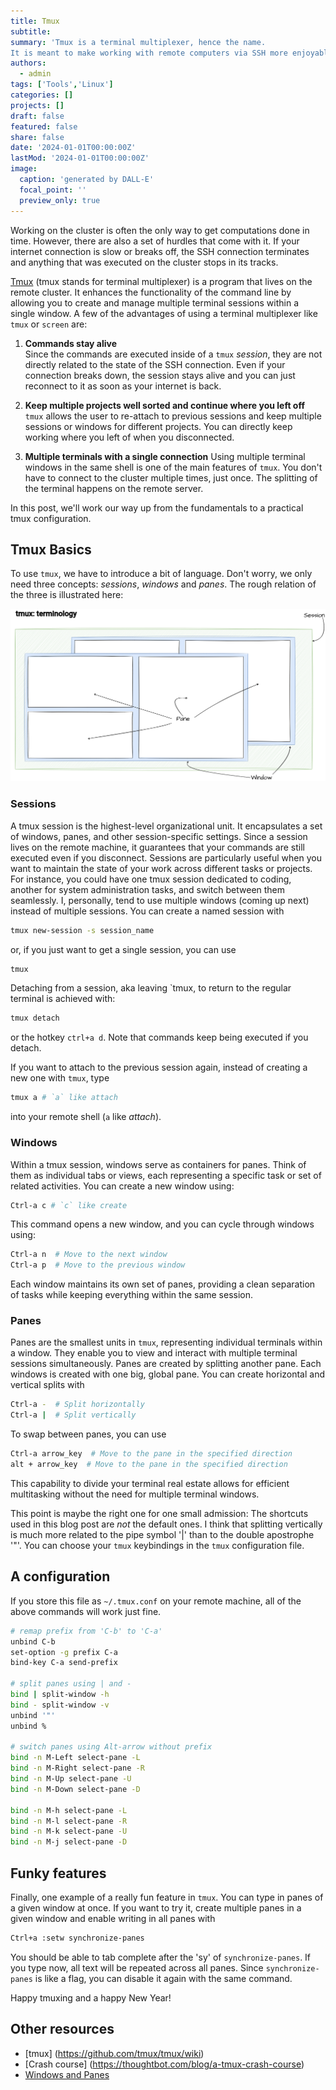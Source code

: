 ```yaml
---
title: Tmux
subtitle: 
summary: 'Tmux is a terminal multiplexer, hence the name.
It is meant to make working with remote computers via SSH more enjoyable. And it really delivers!'
authors:
  - admin
tags: ['Tools','Linux']
categories: []
projects: []
draft: false
featured: false
share: false
date: '2024-01-01T00:00:00Z'
lastMod: '2024-01-01T00:00:00Z'
image:
  caption: 'generated by DALL-E'
  focal_point: ''
  preview_only: true
---  
```

Working on the cluster is often the only way to get computations done in time.
However, there are also a set of hurdles that come with it.
If your internet connection is slow or breaks off, the SSH connection terminates and anything that was executed on the cluster stops in its tracks.

[Tmux](https://github.com/tmux/tmux) (tmux stands for terminal multiplexer) is a program that lives on the remote cluster.
It enhances the functionality of the command line by allowing you to create and manage multiple terminal sessions within a single window. 
A few of the advantages of using a terminal multiplexer like `tmux` or `screen` are:
1. **Commands stay alive**  
Since the commands are executed inside of a `tmux` *session*, they are not directly related to the state of the SSH connection.
Even if your connection breaks down, the session stays alive and you can just reconnect to it as soon as your internet is back.

2. **Keep multiple projects well sorted and continue where you left off**  
`tmux` allows the user to re-attach to previous sessions and keep multiple sessions or windows for different projects.
You can directly keep working where you left of when you disconnected.

3. **Multiple terminals with a single connection**
Using multiple terminal windows in the same shell is one of the main features of `tmux`.
You don't have to connect to the cluster multiple times, just once. The splitting of the terminal happens on the remote server.

In this post, we'll work our way up from the fundamentals to a practical tmux configuration.

## Tmux Basics
To use `tmux`, we have to introduce a bit of language.
Don't worry, we only need three concepts: *sessions*, *windows* and *panes*.
The rough relation of the three is illustrated here:

![Terminology in tmux](tmux_windows-panes.png)

### Sessions
A tmux session is the highest-level organizational unit. 
It encapsulates a set of windows, panes, and other session-specific settings. 
Since a session lives on the remote machine, it guarantees that your commands are still executed even if you disconnect.
Sessions are particularly useful when you want to maintain the state of your work across different tasks or projects. 
For instance, you could have one tmux session dedicated to coding, another for system administration tasks, and switch between them seamlessly. 
I, personally, tend to use multiple windows (coming up next) instead of multiple sessions.
You can create a named session with 
```bash
tmux new-session -s session_name
```
or, if you just want to get a single session, you can use
```bash
tmux
```

Detaching from a session, aka leaving `tmux,  to return to the regular terminal is achieved with:
```bash
tmux detach
```
or the hotkey `ctrl+a d`.
Note that commands keep being executed if you detach.

If you want to attach to the previous session again, instead of creating a new one with `tmux`, type

```bash
tmux a # `a` like attach
```
into your remote shell (`a` like *attach*).


### Windows

Within a tmux session, windows serve as containers for panes. 
Think of them as individual tabs or views, each representing a specific task or set of related activities. 
You can create a new window using:
```bash
Ctrl-a c # `c` like create
```

This command opens a new window, and you can cycle through windows using:
```bash
Ctrl-a n  # Move to the next window
Ctrl-a p  # Move to the previous window
```

Each window maintains its own set of panes, providing a clean separation of tasks while keeping everything within the same session.

### Panes
Panes are the smallest units in `tmux`, representing individual terminals within a window. 
They enable you to view and interact with multiple terminal sessions simultaneously. 
Panes are created by splitting another pane.
Each windows is created with one big, global pane.
You can create horizontal and vertical splits with
```bash
Ctrl-a -  # Split horizontally
Ctrl-a |  # Split vertically
```

To swap between panes, you can use

```bash
Ctrl-a arrow_key  # Move to the pane in the specified direction
alt + arrow_key  # Move to the pane in the specified direction
```

This capability to divide your terminal real estate allows for efficient multitasking without the need for multiple terminal windows.

This point is maybe the right one for one small admission: 
The shortcuts used in this blog post are *not* the default ones.
I think that splitting vertically is much more related to the pipe symbol '|' than to the double apostrophe '"'.
You can choose your `tmux` keybindings in the `tmux` configuration file.

## A configuration
If you store this file as `~/.tmux.conf` on your remote machine, all of the above commands will work just fine.

```bash {linenos=true}
# remap prefix from 'C-b' to 'C-a'
unbind C-b
set-option -g prefix C-a
bind-key C-a send-prefix

# split panes using | and -
bind | split-window -h
bind - split-window -v
unbind '"'
unbind %

# switch panes using Alt-arrow without prefix
bind -n M-Left select-pane -L
bind -n M-Right select-pane -R
bind -n M-Up select-pane -U
bind -n M-Down select-pane -D

bind -n M-h select-pane -L
bind -n M-l select-pane -R
bind -n M-k select-pane -U
bind -n M-j select-pane -D
```

## Funky features
Finally, one example of a really fun feature in `tmux`. 
You can type in panes of a given window at once.
If you  want to try it, create multiple panes in a given window and enable writing in all panes with
```bash
Ctrl+a :setw synchronize-panes
```
You should be able to tab complete after the 'sy' of `synchronize-panes`.
If you type now, all text will be repeated across all panes.
Since `synchronize-panes` is like a flag, you can disable it again with the same command.

Happy tmuxing and a happy New Year!

## Other resources
- [tmux] (https://github.com/tmux/tmux/wiki)
- [Crash course] (https://thoughtbot.com/blog/a-tmux-crash-course)
- [Windows and Panes](https://arcolinux.com/everthing-you-need-to-know-about-tmux-panes/#:~:text=A%20Window%20holds%20one%20or,can%20have%20several%20panes%20open.)
